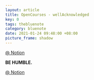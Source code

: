 ```yaml
---
layout: article
title: OpenCourses - wellAcknowledged
key: 0
tags: thebluenote
category: bluenote
date: 2021-01-24 09:48:00 +08:00
picture_frame: shadow
---
```

[@ Notion](https://www.notion.so/thebluenote-f3235bd59a704b988ed83c862058ee88)

**BE HUMBLE.**
<!--more-->

[@ Notion](https://www.notion.so/thebluenote-f3235bd59a704b988ed83c862058ee88)

